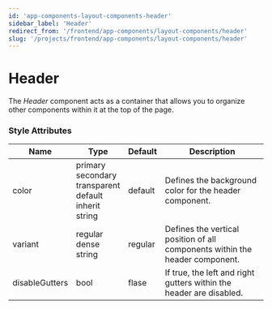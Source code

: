 ```yaml
---
id: 'app-components-layout-components-header'
sidebar_label: 'Header'
redirect_from: '/frontend/app-components/layout-components/header'
slug: '/projects/frontend/app-components/layout-components/header'
---
```


# Header

The _Header_ component acts as a container that allows you to organize other components within it at the top of the page.

### Style Attributes

<table>
<thead>
<tr><th>Name</th><th>Type</th><th>Default</th><th>Description</th></tr>
</thead>
<tbody>
<tr><td>color</td><td>primary<br/>secondary<br/>transparent<br/>default<br/>inherit<br/>string</td><td>default</td><td>Defines the background color for the header component.</td></tr>
<tr><td>variant</td><td>regular<br/>dense<br/>string</td><td>regular</td><td>Defines the vertical position of all components within the header component. </td></tr>
<tr><td>disableGutters</td><td>bool</td><td>flase</td><td>If true, the left and right gutters within the header are disabled.</td></tr>
</tbody>
</table>

